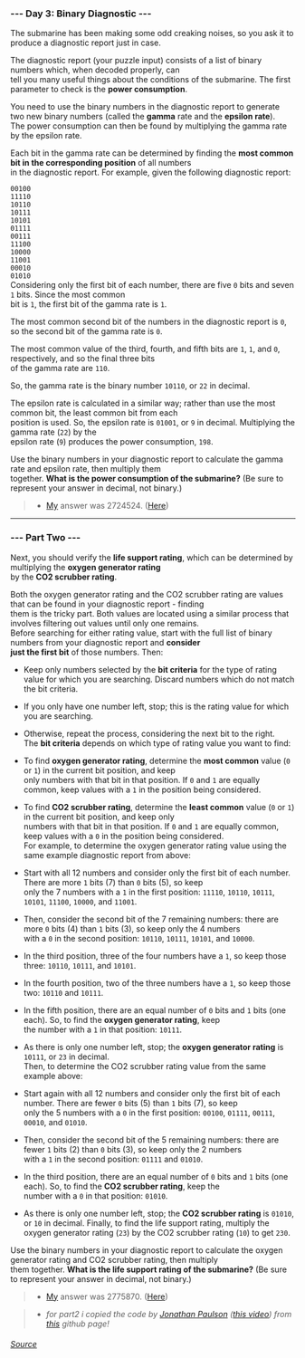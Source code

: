 ### --- Day 3: Binary Diagnostic ---
The submarine has been making some odd creaking noises, so you ask it to produce a diagnostic report just in case.

The diagnostic report (your puzzle input) consists of a list of binary numbers which, when decoded properly, can \
tell you many useful things about the conditions of the submarine. The first parameter to check is the **power consumption**.

You need to use the binary numbers in the diagnostic report to generate two new binary numbers (called the **gamma** rate and the **epsilon rate**). \
The power consumption can then be found by multiplying the gamma rate by the epsilon rate.

Each bit in the gamma rate can be determined by finding the **most common bit in the corresponding position** of all numbers \
in the diagnostic report. For example, given the following diagnostic report:

`00100` \
`11110` \
`10110` \
`10111` \
`10101` \
`01111` \
`00111` \
`11100` \
`10000` \
`11001` \
`00010` \
`01010` \
Considering only the first bit of each number, there are five `0` bits and seven `1` bits. Since the most common \
bit is `1`, the first bit of the gamma rate is `1`.

The most common second bit of the numbers in the diagnostic report is `0`, so the second bit of the gamma rate is `0`.

The most common value of the third, fourth, and fifth bits are `1`, `1`, and `0`, respectively, and so the final three bits \
of the gamma rate are `110`.

So, the gamma rate is the binary number `10110`, or `22` in decimal.

The epsilon rate is calculated in a similar way; rather than use the most common bit, the least common bit from each \
position is used. So, the epsilon rate is `01001`, or `9` in decimal. Multiplying the gamma rate (`22`) by the \
epsilon rate (`9`) produces the power consumption, `198`.

Use the binary numbers in your diagnostic report to calculate the gamma rate and epsilon rate, then multiply them \
together. **What is the power consumption of the submarine?** (Be sure to represent your answer in decimal, not binary.)

> - [My](https://github.com/flloschy) answer was 2724524. ([Here](https://github.com/flloschy/AdventOfCode/blob/main/2021/Day3/a.py))

___
### --- Part Two ---
Next, you should verify the **life support rating**, which can be determined by multiplying the **oxygen generator rating** \
by the **CO2 scrubber rating**.

Both the oxygen generator rating and the CO2 scrubber rating are values that can be found in your diagnostic report - finding \
them is the tricky part. Both values are located using a similar process that involves filtering out values until only one remains. \
Before searching for either rating value, start with the full list of binary numbers from your diagnostic report and **consider** \
**just the first bit** of those numbers. Then:

- Keep only numbers selected by the **bit criteria** for the type of rating value for which you are searching. Discard numbers 
which do not match the bit criteria. 
- If you only have one number left, stop; this is the rating value for which you are searching. 
- Otherwise, repeat the process, considering the next bit to the right. \
The **bit criteria** depends on which type of rating value you want to find: 

- To find **oxygen generator rating**, determine the **most common** value (`0` or `1`) in the current bit position, and keep \
only numbers with that bit in that position. If `0` and `1` are equally common, keep values with a `1` in the position being considered.
- To find **CO2 scrubber rating**, determine the **least common** value (`0` or `1`) in the current bit position, and keep only \
numbers with that bit in that position. If `0` and `1` are equally common, keep values with a `0` in the position being considered. \
For example, to determine the oxygen generator rating value using the same example diagnostic report from above:

- Start with all 12 numbers and consider only the first bit of each number. There are more `1` bits (7) than `0` bits (5), so keep \
only the 7 numbers with a `1` in the first position: `11110`, `10110`, `10111`, `10101`, `11100`, `10000`, and `11001`. 
- Then, consider the second bit of the 7 remaining numbers: there are more `0` bits (4) than `1` bits (3), so keep only the 4 numbers \
with a `0` in the second position: `10110`, `10111`, `10101`, and `10000`. 
- In the third position, three of the four numbers have a `1`, so keep those three: `10110`, `10111`, and `10101`. 
- In the fourth position, two of the three numbers have a `1`, so keep those two: `10110` and `10111`. 
- In the fifth position, there are an equal number of `0` bits and `1` bits (one each). So, to find the **oxygen generator rating**, keep \
the number with a `1` in that position: `10111`.
- As there is only one number left, stop; the **oxygen generator rating** is `10111`, or `23` in decimal. \
Then, to determine the CO2 scrubber rating value from the same example above:

- Start again with all 12 numbers and consider only the first bit of each number. There are fewer `0` bits (5) than `1` bits (7), so keep \
only the 5 numbers with a `0` in the first position: `00100`, `01111`, `00111`, `00010`, and `01010`. 
- Then, consider the second bit of the 5 remaining numbers: there are fewer `1` bits (2) than `0` bits (3), so keep only the 2 numbers \
with a `1` in the second position: `01111` and `01010`. 
- In the third position, there are an equal number of `0` bits and `1` bits (one each). So, to find the **CO2 scrubber rating**, keep the \
number with a `0` in that position: `01010`. 
- As there is only one number left, stop; the **CO2 scrubber rating** is `01010`, or `10` in decimal. 
Finally, to find the life support rating, multiply the oxygen generator rating (`23`) by the CO2 scrubber rating (`10`) to get `230`.

Use the binary numbers in your diagnostic report to calculate the oxygen generator rating and CO2 scrubber rating, then multiply \
them together. **What is the life support rating of the submarine?** (Be sure to represent your answer in decimal, not binary.)

> - [My](https://github.com/flloschy) answer was 2775870. ([Here](https://github.com/flloschy/AdventOfCode/blob/main/2021/Day3/b.py))

> - *for part2 i copied the code by [Jonathan Paulson](https://www.youtube.com/channel/UCuWLIm0l4sDpEe28t41WITA) ([*this video*](https://www.youtube.com/watch?v=bFpsqFSCCsM)) from [this](https://github.com/jonathanpaulson/AdventOfCode/blob/master/2021/3.py) github page!*

###### [Source](https://adventofcode.com/2021/day/1)